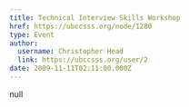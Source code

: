```yaml
---
title: Technical Interview Skills Workshop 
href: https://ubccsss.org/node/1280
type: Event
author:
  username: Christopher Head
  link: https://ubccsss.org/user/2
date: 2009-11-11T02:11:00.000Z
---
```


null